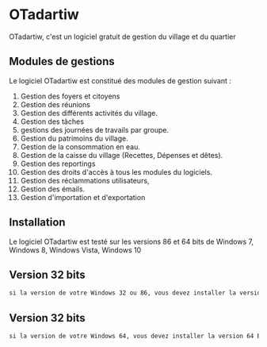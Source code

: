# OTadartiw

OTadartiw, c'est un logiciel gratuit de gestion du village et du quartier

## Modules de gestions

Le logiciel OTadartiw est constitué des modules de gestion suivant :
1.	Gestion des foyers et citoyens
2.	Gestion des réunions
3.	Gestion des différents activités du village.
4.	Gestion des tâches
5.	gestions des journées de travails par groupe.
6.	Gestion du patrimoins du village.
7.	Gestion de la consommation en eau.
8.	Gestion de la caisse du village (Recettes, Dépenses et dêtes).
9.	Gestion des reportings
10.	Gestion des droits d'accès à tous les modules du logiciels.
11.	Gestion des réclammations utilisateurs,
12.	Gestion des émails.
13.	Gestion d'importation et d'exportation


## Installation

Le logiciel OTadartiw est testé sur les versions 86 et 64 bits de Windows 7, Windows 8, Windows Vista, Windows 10 

## Version 32 bits
```bash
si la version de votre Windows 32 ou 86, vous devez installer la version 32 Bits
```

## Version 32 bits
```bash
si la version de votre Windows 64, vous devez installer la version 64 Bits
```
